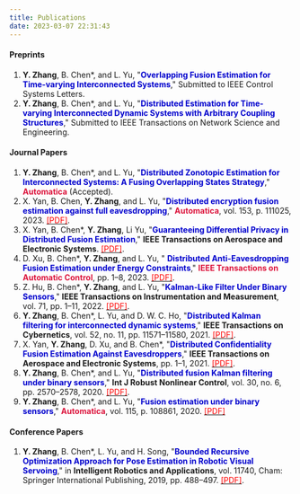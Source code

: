 ```yaml
---
title: Publications
date: 2023-03-07 22:31:43
---
```


#### Preprints
1. **Y. Zhang**, B. Chen*, and L. Yu, "<font color=MediumBlue>**Overlapping Fusion Estimation for Time-varying Interconnected Systems**</font>," Submitted to IEEE Control Systems Letters.
2. **Y. Zhang**, B. Chen*, and L. Yu, "<font color=MediumBlue>**Distributed Estimation for Time-varying Interconnected Dynamic Systems with Arbitrary Coupling Structures**</font>," Submitted to IEEE Transactions on Network Science and Engineering.

#### Journal Papers

1. **Y. Zhang**, B. Chen*, and L. Yu, "<font color=MediumBlue>**Distributed Zonotopic Estimation for Interconnected Systems: A Fusing Overlapping States Strategy**</font>," <font color=Crimson>**Automatica**</font> (Accepted).
2. X. Yan, B. Chen, **Y. Zhang**, and L. Yu, "<font color=MediumBlue>**Distributed encryption fusion estimation against full eavesdropping**</font>," <font color=Crimson>**Automatica**</font>, vol. 153, p. 111025, 2023. [<font color=red>[PDF]</font>](<https://doi.org/10.1016/j.automatica.2023.111025>).
3. X. Yan, B. Chen*, **Y. Zhang**, Li Yu, "<font color=MediumBlue>**Guaranteeing Differential Privacy in Distributed Fusion Estimation**</font>," **IEEE Transactions on Aerospace and Electronic Systems**. [<font color=red>[PDF]</font>](https://doi.org/10.1109/TAES.2022.3219799).
4. D. Xu, B. Chen*, **Y. Zhang**, and L. Yu, "<font color=MediumBlue> **Distributed Anti-Eavesdropping Fusion Estimation under Energy Constraints**</font>," <font color=Crimson> **IEEE Transactions on Automatic Control**</font>, pp. 1–8, 2023. [<font color=red>[PDF]</font>](https://doi.org/10.1109/TAC.2023.3250094).
5. Z. Hu, B. Chen*, **Y. Zhang**, and L. Yu, "<font color=MediumBlue>**Kalman-Like Filter Under Binary Sensors**</font>," **IEEE Transactions on Instrumentation and Measurement**, vol. 71, pp. 1–11, 2022. [<font color=red>[PDF]</font>](https://doi.org/10.1109/TIM.2022.3149327).
6. **Y. Zhang**, B. Chen*, L. Yu, and D. W. C. Ho, "<font color=MediumBlue>**Distributed Kalman filtering for interconnected dynamic systems**</font>," **IEEE Transactions on Cybernetics**, vol. 52, no. 11, pp. 11571–11580, 2021. [<font color=red>[PDF]</font>](https://doi.org/10.1109/TCYB.2021.3072198).
7. X. Yan, **Y. Zhang**, D. Xu, and B. Chen*, "<font color=MediumBlue>**Distributed Confidentiality Fusion Estimation Against Eavesdroppers**</font>," **IEEE Transactions on Aerospace and Electronic Systems**, pp. 1–1, 2021.  [<font color=red>[PDF]</font>](https://doi.org/10.1109/TAES.2021.3124194).
8. **Y. Zhang**, B. Chen*, and L. Yu, "<font color=MediumBlue>**Distributed fusion Kalman filtering under binary sensors**</font>," **Int J Robust Nonlinear Control**, vol. 30, no. 6, pp. 2570–2578, 2020. [<font color=red>[PDF]</font>](https://doi.org/10.1002/rnc.4874).
9. **Y. Zhang**, B. Chen*, and L. Yu, "<font color=MediumBlue>**Fusion estimation under binary sensors**</font>," <font color=Crimson>**Automatica**</font>, vol. 115, p. 108861, 2020. [<font color=red>[PDF]</font>](https://doi.org/10.1016/j.automatica.2020.108861)

#### Conference Papers

1. **Y. Zhang**, B. Chen*, L. Yu, and H. Song, "<font color=MediumBlue>**Bounded Recursive Optimization Approach for Pose Estimation in Robotic Visual Servoing**</font>," in **Intelligent Robotics and Applications**, vol. 11740, Cham: Springer International Publishing, 2019, pp. 488–497. [<font color=red>[PDF]</font>](https://doi.org/10.1007/978-3-030-27526-6_43).